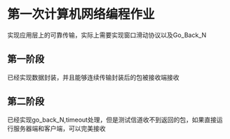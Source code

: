 # 第一次计算机网络编程作业
  实现应用层上的可靠传输，实际上需要实现窗口滑动协议以及Go_Back_N
## 第一阶段
  已经实现数据封装，并且能够连续传输封装后的包被接收端接收
## 第二阶段
  已经实现go_back_N,timeout处理，但是测试信道收不到返回的包，如果直接运行服务器端和客户端，可以完美接收
